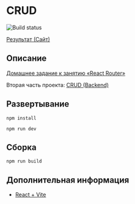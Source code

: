 # CRUD

![Build status](https://github.com/neondoll/ra16-homeworks-router-crud/actions/workflows/static.yml/badge.svg)

[Результат (Сайт)](https://neondoll.github.io/ra16-homeworks-router-crud)

## Описание

[Домашнее задание к занятию «React Router»](https://github.com/netology-code/ra16-homeworks/tree/ra-51/router/crud)

Вторая часть проекта: [CRUD (Backend)](https://github.com/neondoll/ra16-homeworks-router-crud-backend)

## Развертывание

```npm install```

```npm run dev```

## Сборка

```npm run build```

## Дополнительная информация

- [React + Vite](React+Vite)